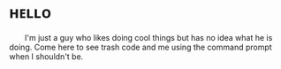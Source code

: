 # ʜᴇʟʟᴏ

  I'm just a guy who likes doing cool things but has no idea what he is doing.
  Come here to see trash code and me using the command prompt when I shouldn't be.
